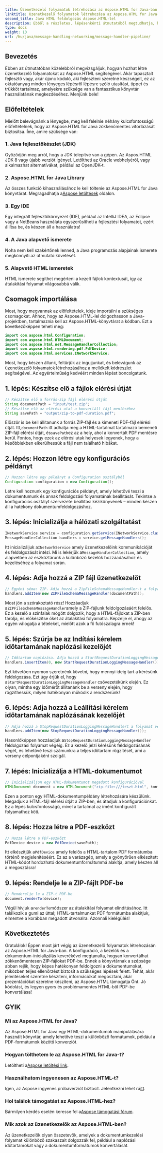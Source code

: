 ```yaml
---
title: Üzenetkezelő folyamatok létrehozása az Aspose.HTML for Java-ban
linktitle: Üzenetkezelő folyamatok létrehozása az Aspose.HTML for Java-ban
second_title: Java HTML feldolgozás Aspose.HTML-lel
description: Ebből a részletes, lépésenkénti útmutatóból megtudhatja, hogyan hozhat létre üzenetkezelő folyamatokat az Aspose.HTML for Java-ban. A ZIP-fájlokat könnyedén konvertálja PDF-be.
type: docs
weight: 13
url: /hu/java/message-handling-networking/message-handler-pipeline/
---
```

## Bevezetés
Ebben az útmutatóban közelebbről megvizsgáljuk, hogyan hozhat létre üzenetkezelő folyamatokat az Aspose.HTML segítségével. Akár tapasztalt fejlesztő vagy, akár újonc kódoló, aki fejleszteni szeretné készségeit, ez az oktatóanyag minden lényeges lépésről lépésre szóló utasítást, tippet és trükköt tartalmaz, amelyekre szüksége van a fantasztikus könyvtár használatának megkezdéséhez. Menjünk bele!
## Előfeltételek
Mielőtt belevágnánk a lényegbe, meg kell felelnie néhány kulcsfontosságú előfeltételnek, hogy az Aspose.HTML for Java zökkenőmentes vitorlázását biztosítsa. Íme, amire szüksége van:
### 1. Java fejlesztőkészlet (JDK)
Győződjön meg arról, hogy a JDK telepítve van a gépen. Az Aspos.HTML JDK 8 vagy újabb verziót igényel. Letöltheti az Oracle webhelyéről, vagy alkalmazhat alternatívákat, például az OpenJDK-t.
### 2. Aspose.HTML for Java Library
 Az összes funkció kihasználásához le kell töltenie az Aspose.HTML for Java könyvtárat. Megragadhatja a[Aspose letöltések](https://releases.aspose.com/html/java/) oldalon.
### 3. Egy IDE
Egy integrált fejlesztőkörnyezet (IDE), például az IntelliJ IDEA, az Eclipse vagy a NetBeans használata egyszerűsítheti a fejlesztési folyamatot, ezért állítsa be, és készen áll a használatra!
### 4. A Java alapvető ismerete
Noha nem kell szakértőnek lenned, a Java programozás alapjainak ismerete megkönnyíti az útmutató követését.
### 5. Alapvető HTML ismeretek
HTML ismerete segíthet megérteni a kezelt fájlok kontextusát, így az átalakítási folyamat világosabbá válik.
## Csomagok importálása
Most, hogy megvannak az előfeltételek, ideje importálni a szükséges csomagokat. Ahhoz, hogy az Aspose.HTML-lel dolgozhasson a Java-projektben, tartalmaznia kell az Aspose.HTML-könyvtárat a kódban. Ezt a következőképpen teheti meg:
```java
import com.aspose.html.Configuration;
import com.aspose.html.HTMLDocument;
import com.aspose.html.net.MessageHandlerCollection;
import com.aspose.html.rendering.pdf.PdfDevice;
import com.aspose.html.services.INetworkService;
```
Most, hogy készen állunk, feltűrjük az ingujjunkat, és belevágunk az üzenetkezelő folyamatok létrehozásához a mellékelt kódrészlet segítségével. Az egyértelműség kedvéért minden lépést boncolgatunk.
## 1. lépés: Készítse elő a fájlok elérési útját

```java
// Készítse elő a forrás-zip fájl elérési útját
String documentPath = "input/test.zip";
// Készítse elő az elérési utat a konvertált fájl mentéséhez
String savePath = "output/zip-to-pdf-duration.pdf";
```

 Először is be kell állítanunk a forrás ZIP-fájl és a kimeneti PDF-fájl elérési útját. Itt,`documentPath` itt adhatja meg a HTML-tartalmat tartalmazó bemeneti ZIP-fájl elérési útját, és`savePath`ez az a hely, ahol a konvertált PDF mentésre kerül. Fontos, hogy ezek az elérési utak helyesek legyenek, hogy a későbbiekben elkerülhessük a fájl nem található hibákat.
## 2. lépés: Hozzon létre egy konfigurációs példányt

```java
// Hozzon létre egy példányt a Configuration osztályból
Configuration configuration = new Configuration();
```

Létre kell hoznunk egy konfigurációs példányt, amely lehetővé teszi a dokumentumunk és annak feldolgozási folyamatának beállítását. Tekintse a konfigurációs osztályt szervezete beállítási kézikönyvének – minden készen áll a hatékony dokumentumfeldolgozáshoz.
## 3. lépés: Inicializálja a hálózati szolgáltatást

```java
INetworkService service = configuration.getService(INetworkService.class);
MessageHandlerCollection handlers = service.getMessageHandlers();
```

 Itt inicializáljuk a`INetworkService` amely üzenetkezelőink kommunikációját és feldolgozását intézi. Mi is lekérjük a`MessageHandlerCollection`, amely alapvetően az eszköztárunk a különböző kezelők hozzáadásához és kezeléséhez a folyamat során.
## 4. lépés: Adja hozzá a ZIP fájl üzenetkezelőt

```java
// Egyéni séma: ZIP. Adja hozzá a ZipFileSchemaMessageHandler-t a folyamat végéhez
handlers.addItem(new ZIPFileSchemaMessageHandler(documentPath));
```

 Most jön a szórakoztató rész! Hozzáadjuk a`ZIPFileSchemaMessageHandler`amely a ZIP-fájlunk feldolgozásáért felelős. Ez a kezelő a színfalak mögött dolgozik, hogy a HTML-fájlokat a ZIP-ben tárolja, és előkészítse őket az átalakítási folyamatra. Képzelje el, ahogy az egyén válogatja a tételeket, mielőtt azok a fő futószalagra érnek!
## 5. lépés: Szúrja be az Indítási kérelem időtartamának naplózási kezelőjét

```java
// Időtartam naplózása. Adja hozzá a StartRequestDurationLoggingMessageHandler elemet a folyamat első helyére
handlers.insertItem(0, new StartRequestDurationLoggingMessageHandler());
```

 Ezt követően nyomon szeretnénk követni, hogy mennyi ideig tart a kérésünk feldolgozása. Ezt úgy érjük el, hogy a`StartRequestDurationLoggingMessageHandler` csővezetékünk elején. Ez olyan, mintha egy időmérőt állítanánk be a verseny elején, hogy rögzíthessük, milyen hatékonyan működik a rendszerünk!
## 6. lépés: Adja hozzá a Leállítási kérelem időtartamának naplózásának kezelőjét

```java
// Adja hozzá a StopRequestDurationLoggingMessageHandlert a folyamat végéhez
handlers.addItem(new StopRequestDurationLoggingMessageHandler());
```

 Hasonlóképpen hozzáadjuk a`StopRequestDurationLoggingMessageHandler` feldolgozási folyamat végéig. Ez a kezelő jelzi kérésünk feldolgozásának végét, és lehetővé teszi számunkra a teljes időtartam rögzítését, ami a verseny célpontjaként szolgál.
## 7. lépés: Inicializálja a HTML-dokumentumot

```java
// Inicializáljon egy HTML-dokumentumot megadott konfigurációval
HTMLDocument document = new HTMLDocument("zip-file:///teszt.html", konfiguráció);
```

Ezen a ponton egy HTML-dokumentumpéldány létrehozására készülünk. Megadjuk a HTML-fájl elérési útját a ZIP-ben, és átadjuk a konfigurációnkat. Ez a lépés kulcsfontosságú, mivel a tartalmat az imént konfigurált folyamathoz köti.
## 8. lépés: Hozza létre a PDF-eszközt

```java
// Hozza létre a PDF-eszközt
PdfDevice device = new PdfDevice(savePath);
```

 Itt elkészítjük a`PdfDevice` amely felelős a HTML-tartalom PDF formátumba történő megjelenítéséért. Ez az a varázsgép, amely a gyönyörűen elkészített HTML-kódot hordozható dokumentumformátummá alakítja, amely készen áll a megosztásra!
## 9. lépés: Rendelje le a ZIP-fájlt PDF-be

```java
// Renderelje le a ZIP-t PDF-be
document.renderTo(device);
```

 Végül hívjuk a`renderTo`módszer az átalakítási folyamat elindításához. Itt találkozik a gumi az úttal; HTML-tartalmunkat PDF formátumba alakítjuk, elmentve a korábban megadott útvonalra. Azonnali kielégülés!
## Következtetés
Gratulálok! Éppen most járt végig az üzenetkezelő folyamatok létrehozásán az Aspose.HTML for Java-ban. A konfiguráció, a kezelők és a dokumentum-inicializálás keverékével megtanulta, hogyan konvertálhat zökkenőmentesen ZIP-fájlokat PDF-be. Ennek a könyvtárnak a szépsége abban rejlik, hogy képes hatékonyan feldolgozni a dokumentumokat, miközben teljes ellenőrzést biztosít a szükséges lépések felett. 
Tehát, akár jelentéseket szeretne készíteni, információkat megosztani, akár prezentációkat szeretne készíteni, az Aspose.HTML támogatja Önt. Jó kódolást, és legyen gyors és problémamentes HTML-ből PDF-be konvertálása!
## GYIK
### Mi az Aspose.HTML for Java?
Az Aspose.HTML for Java egy HTML-dokumentumok manipulálására használt könyvtár, amely lehetővé teszi a különböző formátumok, például a PDF-formátumok közötti konverziót.
### Hogyan tölthetem le az Aspose.HTML for Java-t?
 Letöltheti a[Aspose letöltési link](https://releases.aspose.com/html/java/).
### Használhatom ingyenesen az Aspose.HTML-t?
 Igen, az Aspose ingyenes próbaverziót biztosít. Jelentkezni lehet rá[itt](https://releases.aspose.com/).
### Hol találok támogatást az Aspose.HTML-hez?
Bármilyen kérdés esetén keresse fel a[Aspose támogatási fórum](https://forum.aspose.com/c/html/29).
### Mik azok az üzenetkezelők az Aspose.HTML-ben?
Az üzenetkezelők olyan összetevők, amelyek a dokumentumkezelési folyamat különböző szakaszait dolgozzák fel, például a naplózási időtartamokat vagy a dokumentumformátumok konvertálását.